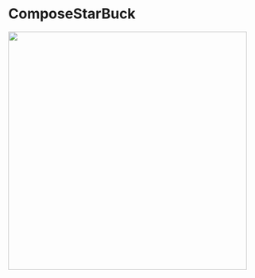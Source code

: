 # ComposeStarBuck

<img src="https://github.com/fajarazay/ComposeStarBuck-Hardcode/blob/master/screenshot/untitled.gif" width="480"/>
